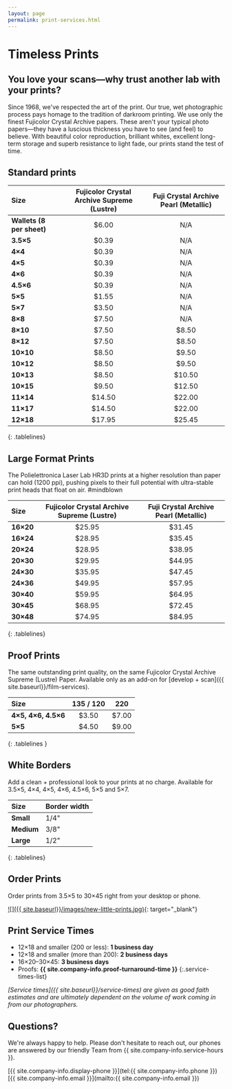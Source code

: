```yaml
---
layout: page
permalink: print-services.html
---
```


# Timeless Prints 

## You love your scans—why trust another lab with your prints?  
  
Since 1968, we've respected the art of the print. Our true, wet photographic process pays homage to the tradition of darkroom printing. We use only the finest Fujicolor Crystal Archive papers. These aren't your typical photo papers—they have a luscious thickness you have to see (and feel) to believe. With beautiful color reproduction, brilliant whites, excellent long-term storage and superb resistance to light fade, our prints stand the test of time.


## Standard prints

| **Size**                | **Fujicolor Crystal Archive Supreme (Lustre)**   |  **Fuji Crystal Archive Pearl (Metallic)** |
| :---------------------- | :---------------------------: | :-----------------------------------: |
| **Wallets (8 per sheet)** | $6.00                         | N/A                                   |
| **3.5×5**	              | $0.39	                      | N/A                                   |
| **4×4**	              | $0.39	                      | N/A                                   |
| **4×5**	              | $0.39                         | N/A                                   |
| **4×6**	              | $0.39	                      | N/A                                   |
| **4.5×6**	              | $0.39                         | N/A                                   |
| **5×5**                 | $1.55            	          | N/A                                   |
| **5×7** 	              | $3.50	                      | N/A                                   |
| **8×8**	              | $7.50	                      | N/A                                   |
| **8×10**	              | $7.50	                      | $8.50                                 |
| **8×12**	              | $7.50	                      | $8.50                                 |
| **10×10**               | $8.50	                      | $9.50                                 |
| **10×12**	              | $8.50	                      | $9.50                                 |
| **10×13**               | $8.50                         | $10.50                                |
| **10×15**               | $9.50                         | $12.50                                |
| **11×14**               | $14.50                        | $22.00                                |
| **11×17**	              | $14.50	                      | $22.00                                |
| **12×18**	              | $17.95	                      | $25.45                                |
{: .tablelines}  
  
## Large Format Prints 
The Polielettronica Laser Lab HR3D prints at a higher resolution than paper can hold (1200 ppi), pushing pixels to their full potential with ultra-stable print heads that float on air. #mindblown

| **Size**                | **Fujicolor Crystal Archive Supreme (Lustre)**   |  **Fuji Crystal Archive Pearl (Metallic)** |
| :---------------------- | :---------------------------: | :-----------------------------------: |
| **16×20**	              | $25.95	                      | $31.45                                |
| **16×24**	              | $28.95	                      | $35.45                                |
| **20×24**	              | $28.95	                      | $38.95                                |
| **20×30**	              | $29.95	                      | $44.95                                |
| **24×30**	              | $35.95	                      | $47.45                                |
| **24×36**	              | $49.95	                      | $57.95                                |
| **30×40**	              | $59.95	                      | $64.95                                |
| **30×45**	              | $68.95	                      | $72.45             |
| **30×48**	              | $74.95                        | $84.95                                |
{: .tablelines}  

## Proof Prints
The same outstanding print quality, on the same Fujicolor Crystal Archive Supreme (Lustre) Paper. Available only as an add-on for [develop + scan]({{ site.baseurl}}/film-services).

| **Size** | **135 / 120** | **220** |
| :---			| :---:	| :---:	|
| **4×5, 4×6, 4.5×6**		| $3.50	| $7.00 |
| **5×5**		| $4.50	| $9.00 |
{: .tablelines }

<div class="clearfix"></div>

## White Borders
Add a clean + professional look to your prints at no charge. Available for 3.5×5, 4×4, 4×5, 4×6, 4.5×6, 5×5 and 5×7.

| **Size** | Border width |
| :--- | --- |
| **Small** | 1/4" |
| **Medium** | 3/8" |
| **Large** | 1/2" |
{: .tablelines}

## Order Prints  
Order prints from 3.5×5 to 30×45 right from your desktop or phone.

[![]({{ site.baseurl}}/images/new-little-prints.jpg)](http://photovision.dakisphotofactory.com/onlinePrint.html){: target="_blank"}

## Print Service Times
- 12×18 and smaller (200 or less): **1 business day**
- 12×18 and smaller (more than 200): **2 business days**
- 16×20–30×45: **3 business days**
- Proofs: **{{ site.company-info.proof-turnaround-time }}**
{:.service-times-list}

*[Service times]({{ site.baseurl}}/service-times) are given as good faith estimates and are ultimately dependent on the volume of work coming in from our photographers.*

## Questions?
We're always happy to help. Please don't hesitate to reach out, our phones are answered by our friendly Team from {{ site.company-info.service-hours }}.

[{{ site.company-info.display-phone }}](tel:{{ site.company-info.phone }})  
[{{ site.company-info.email }}](mailto:{{ site.company-info.email }})
